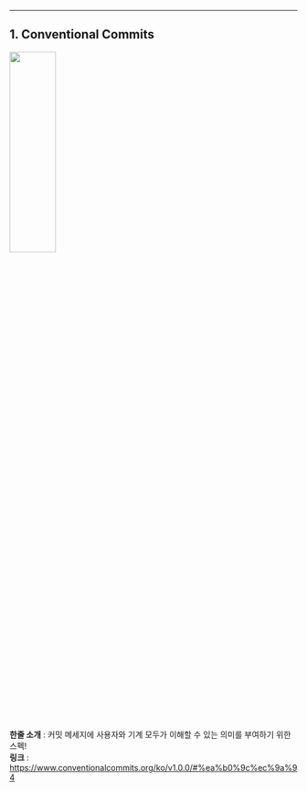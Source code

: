 ***

## 1. Conventional Commits

<img src="https://user-images.githubusercontent.com/97934878/160395957-d7cecf7e-296f-4063-b069-25ff4527c239.png" width="40%" height="30%"></img>

**한줄 소개** :
커밋 메세지에 사용자와 기계 모두가 이해할 수 있는 의미를 부여하기 위한 스펙!   
**링크** :
https://www.conventionalcommits.org/ko/v1.0.0/#%ea%b0%9c%ec%9a%94


